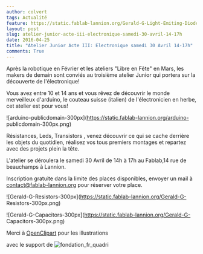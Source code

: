 ```yaml
---
author: colvert
tags: Actualité
feature: https://static.fablab-lannion.org/Gerald-G-Light-Emiting-Diodes-300px.png
layout: post
slug: atelier-junior-acte-iii-electronique-samedi-30-avril-14-17h
date: 2016-04-25
title: "Atelier Junior Acte III: Electronique samedi 30 Avril 14-17h"
comments: True
---
```

Après la robotique en Février et les ateliers "Libre en Fête" en Mars, les
makers de demain sont conviés au troisième atelier Junior qui portera sur la
découverte de l'électronique!

Vous avez entre 10 et 14 ans et vous rêvez de découvrir le monde merveilleux
d'arduino, le couteau suisse (italien) de l'électronicien en herbe, cet
atelier est pour vous!

![arduino-publicdomain-300px](https://static.fablab-lannion.org/arduino-
publicdomain-300px.png)

Résistances, Leds, Transistors , venez découvrir ce qui se cache derrière les
objets du quotidien, réalisez vos tous premiers montages et repartez avec des
projets plein la tête.

L'atelier se déroulera le samedi 30 Avril de 14h à 17h au Fablab,14 rue de
beauchamps à Lannion.

Inscription gratuite dans la limite des places disponibles, envoyer un mail à
contact@fablab-lannion.org pour réserver votre place.

![Gerald-G-Resistors-300px](https://static.fablab-lannion.org/Gerald-G-
Resistors-300px.png)

![Gerald-G-Capacitors-300px](https://static.fablab-lannion.org/Gerald-G-
Capacitors-300px.png)







Merci à [OpenClipart](https://openclipart.org) pour les illustrations

avec le support de
![fondation_fr_quadri](https://static.fablab-lannion.org/fondation_fr_quadri.jpg)


